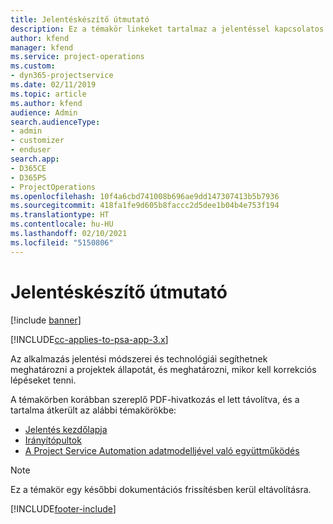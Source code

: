 ```yaml
---
title: Jelentéskészítő útmutató
description: Ez a témakör linkeket tartalmaz a jelentéssel kapcsolatos információkhoz.
author: kfend
manager: kfend
ms.service: project-operations
ms.custom:
- dyn365-projectservice
ms.date: 02/11/2019
ms.topic: article
ms.author: kfend
audience: Admin
search.audienceType:
- admin
- customizer
- enduser
search.app:
- D365CE
- D365PS
- ProjectOperations
ms.openlocfilehash: 10f4a6cbd741008b696ae9dd147307413b5b7936
ms.sourcegitcommit: 418fa1fe9d605b8faccc2d5dee1b04b4e753f194
ms.translationtype: HT
ms.contentlocale: hu-HU
ms.lasthandoff: 02/10/2021
ms.locfileid: "5150806"
---
```

# <a name="reporting-guide"></a>Jelentéskészítő útmutató

[!include [banner](../../includes/psa-now-project-operations.md)]

[!INCLUDE[cc-applies-to-psa-app-3.x](../../includes/cc-applies-to-psa-app-3x.md)]

Az alkalmazás jelentési módszerei és technológiái segíthetnek meghatározni a projektek állapotát, és meghatározni, mikor kell korrekciós lépéseket tenni. 

A témakörben korábban szereplő PDF-hivatkozás el lett távolítva, és a tartalma átkerült az alábbi témakörökbe:

- [Jelentés kezdőlapja](../reports-reporting-dynamics-365-project-service.md)
- [Irányítópultok](../reports-dashboards.md)
- [A Project Service Automation adatmodelljével való együttműködés](../reports-working-project-service-data-model.md)

> [!NOTE]
> Ez a témakör egy későbbi dokumentációs frissítésben kerül eltávolításra. 


[!INCLUDE[footer-include](../../includes/footer-banner.md)]